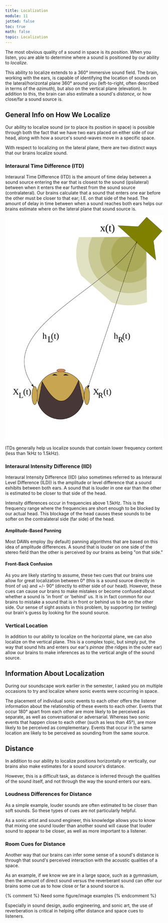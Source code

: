 ```yaml
---
title: Localization
module: 11
jotted: false
toc: true
math: false
topic: Localization
---
```



The most obvious quality of a sound in space is its _position_. When you listen, you are able to determine where a sound is positioned by our ability to _localize_.

This ability to localize extends to a 360° immersive sound field. The brain, working with the ears, is capable of identifying the location of sounds on the lateral/horizontal plane 360° around you (left-to-right, often described in terms of the _azimuth_), but also on the vertical plane (elevation). In addition to this, the brain can also estimate a sound's _distance_, or how close/far a sound source is.

## General Info on How We Localize

Our ability to localize sound (or to place its position in space) is possible through both the fact that we have two ears placed on either side of our head, along with how a source's sound-waves move in a specific space.

With respect to localizing on the lateral plane, there are two distinct ways that our brains localize sound.

### Interaural Time Difference (ITD)

Interaural Time Difference (ITD) is the amount of time delay between a sound source entering the ear that is closest to the sound (ipsilateral) between when it enters the ear furthest from the sound source (contralateral). Our brains calculate that a sound that enters one ear before the other must be closer to that ear; I.E. on that side of the head. The amount of delay in time between when a sound reaches both ears helps our brains estimate where on the lateral plane that sound source is.

![Example of a sound source entering an ipsilateral then contralateral ears](../imgs/HRTF.svg "Example of a sound source entering an ipsilateral then contralateral ears")

ITDs generally help us localize sounds that contain lower frequency content (less than 1kHz to 1.5kHz).

### Interaural Intensity Difference (IID)

Interaural Intensity Difference (IID) (also sometimes referred to as Interaural Level Difference (ILD)) is the amplitude or level difference that a sound exhibits between both ears. A sound that is louder in one ear than the other is estimated to be closer to that side of the head.

Intensity differences occur in frequencies above 1.5kHz. This is the frequency range where the frequencies are short enough to be blocked by our actual head. This blockage of the head causes these sounds to be softer on the contralateral side (far side) of the head.

#### Amplitude-Based Panning

Most DAWs employ (by default) panning algorithms that are based on this idea of amplitude differences. A sound that is louder on one side of the stereo field than the other is perceived by our brains as being "on that side."

#### Front-Back Confusion

As you are likely starting to assume, these two cues that our brains use allow for great localization between 0° (this is a sound source directly in front of us) and +/- 90° (directly to either side of our head). However, these cues can cause our brains to make mistakes or become confused about whether a sound is 'in front' or 'behind' us. It is in fact common for our brains to mistake a sound that is in front or behind us to be on the other side. Our sense of sight assists in this problem, by supporting (or testing) our brain's guess by looking for the sound source.

### Vertical Location

In addition to our ability to localize on the horizontal plane, we can also localize on the vertical plane. This is a complex topic, but simply put, the way that sound hits and enters our ear's _pinnae_ (the ridges in the outer ear) allow our brains to make inferences as to the vertical angle of the sound source.


## Information About Localization

During our soundscape work earlier in the semester, I asked you on multiple occasions to try and localize where sonic events were occurring in space.

The placement of individual sonic events to each other offers the listener information about the relationship of these events to each other. Events that occur 180° apart from each other are more likely to be perceived as separate, as well as conversational or adversarial. Whereas two sonic events that happen close to each other (such as less than 45°), are more likely to be perceived as complementary. Events that occur in the same location are likely to be perceived as sounding from the same source.


## Distance

In addition to our ability to localize positions horizontally or vertically, our brains also make estimates for a sound source's distance.

However, this is a difficult task, as distance is inferred through the qualities of the sound itself, and not through the way the sound enters our ears.

### Loudness Differences for Distance

As a simple example, louder sounds are often estimated to be closer than soft sounds. So these types of cues are not particularly helpful.

As a sonic artist and sound engineer, this knowledge allows you to know that mixing one sound louder than another sound will cause that louder sound to appear to be closer, as well as more important to a listener.

### Room Cues for Distance

Another way that our brains can infer some sense of a sound's distance is through that sound's perceived interaction with the acoustic qualities of a space.

As an example, if we know we are in a large space, such as a gymnasium, then the amount of direct sound versus the reverberant sound can offer our brains some cue as to how close or far a sound source is.

{% comment %}
Need some figure/image examples
{% endcomment %}

Especially in sound design, audio engineering, and sonic art, the use of reverberation is critical in helping offer distance and space cues to listeners.
